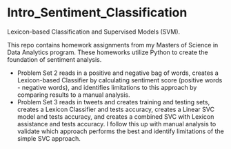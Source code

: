 # Intro_Sentiment_Classification
Lexicon-based Classification and Supervised Models (SVM).

This repo contains homework assignments from my Masters of Science in Data Analytics program. These homeworks utilize Python to create the foundation of sentiment analysis. 

 - Problem Set 2 reads in a positive and negative bag of words, creates a Lexicon-based Classifier by calculating sentiment score (positive words - negative words), and identifies limitations to this approach by comparing results to a manual analysis.
 - Problem Set 3 reads in tweets and creates training and testing sets, creates a Lexicon Classifier and tests accuracy, creates a Linear SVC model and tests accuracy, and creates a combined SVC with Lexicon assistance and tests accuracy. I follow this up with manual analysis to validate which approach performs the best and identify limitations of the simple SVC approach. 
